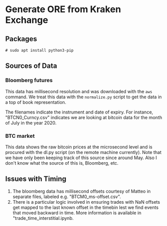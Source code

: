 
# Generate ORE from Kraken Exchange

## Packages

```
# sudo apt install python3-pip

```

## Sources of Data

### Bloomberg futures

This data has millisecond resolution and was downloaded with the `aws` command.
We treat this data with the `normalize.py` script to get the data in a top of
book representation.

The filenames indicate the instrument and date of expiry.  For instance,
"BTCN0_Curncy.csv" indicates we are looking at bitcoin data for the month of
July in the year 2020.

### BTC market 

This data shows the raw bitcoin prices at the microsecond level and is procured
with the dl.py script (on the remote machine currently).  Note that we have only
been keeping track of this source since around May.  Also I don't know what the
source of this is, Bloomberg, etc.

## Issues with Timing

1. The bloomberg data has millisecond offsets courtesy of Matteo in separate
   files, labeled e.g. "BTCM0_ms-offset.csv".  
2. There is a particular logic involved in ensuring trades with NaN offsets get
   mapped to the last known offset in the timebin lest we find events that moved
   backward in time.  More information is available in "trade_time_interstitial.ipynb.
